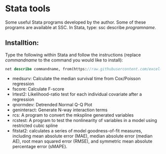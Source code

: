 # Stata tools
Some useful Stata programs developed by the author. Some of these programs are available at SSC. In Stata, type: ssc describe *programname*.

## Installtion:
Type the following within Stata and follow the instructions (replace _commandname_ to the command you would like to install):
```stata
net describe commandname, from(https://raw.githubusercontent.com/excel-wang/stata/master/)
```
- medsurv: Calculate the median survival time from Cox/Poisson regression
- fscore: Calculate F-score
- lrtest2: Likelihood-ratio test for each individual covariate after a regression
- qnormdev: Detrended Normal Q-Q Plot
- geninteract: Generate N-way interaction terms
- rcs: A program to convert the mkspline generated variables
- rcstest: A program to test the nonlinearity of variables in a model using restricted cubic spline
- fitstat2: calculates a series of model goodness-of-fit measures, including mean absolute error (MAE), median absolute error (median AE), root mean squared error (RMSE), and symmetric mean absolute percentage error (sMAPE).
